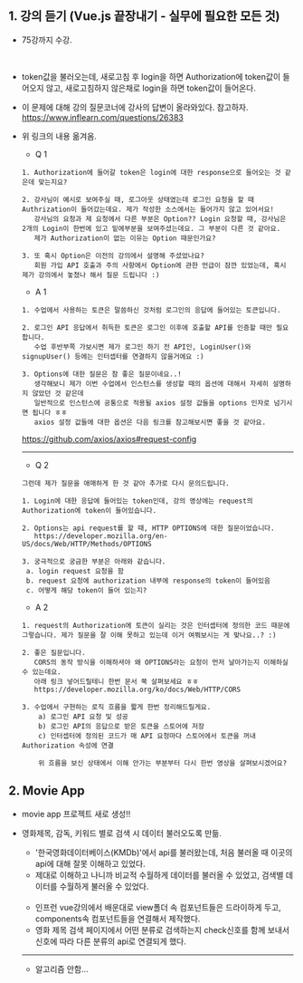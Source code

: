 <h2>1. 강의 듣기 (Vue.js 끝장내기 - 실무에 필요한 모든 것)</h2>

- 75강까지 수강.
<br/>

- token값을 불러오는데, 새로고침 후 login을 하면 Authorization에 token값이 들어오지 않고, 새로고침하지 않은채로 login을 하면 token값이 들어온다.
- 이 문제에 대해 강의 질문코너에 강사의 답변이 올라와있다. 참고하자.
https://www.inflearn.com/questions/26383

- 위 링크의 내용 옮겨옴.
  - Q 1
  ```
  1. Authorization에 들어갈 token은 login에 대한 response으로 들어오는 것 같은데 맞는지요?
  
  2. 강사님이 예시로 보여주실 때, 로그아웃 상태였는데 로그인 요청을 할 때 Authrization이 들어갔는데요. 제가 작성한 소스에서는 들어가지 않고 있어서요!
     강사님의 요청과 제 요청에서 다른 부분은 Option?? Login 요청할 때, 강사님은 2개의 Login이 한번에 있고 밑에부분을 보여주셨는데요. 그 부분이 다른 것 같아요.
     제가 Authorization이 없는 이유는 Option 때문인가요?
  
  3. 또 혹시 Option은 이전의 강의에서 설명해 주셨었나요?
     회원 가입 API 호출과 주의 사항에서 Option에 관한 언급이 잠깐 있었는데, 혹시 제가 강의에서 놓쳤나 해서 질문 드립니다 :)
  ```
  
  - A 1
  ```
  1. 수업에서 사용하는 토큰은 말씀하신 것처럼 로그인의 응답에 들어있는 토큰입니다.
  
  2. 로그인 API 응답에서 취득한 토큰은 로그인 이후에 호출할 API를 인증할 때만 필요합니다. 
     수업 후반부쪽 가보시면 제가 로그인 하기 전 API인, LoginUser()와 signupUser() 등에는 인터셉터를 연결하지 않을거에요 :)
  
  3. Options에 대한 질문은 참 좋은 질문이네요..! 
     생각해보니 제가 이번 수업에서 인스턴스를 생성할 때의 옵션에 대해서 자세히 설명하지 않았던 것 같은데 
     일반적으로 인스턴스에 공통으로 적용될 axios 설정 값들을 options 인자로 넘기시면 됩니다 ㅎㅎ 
     axios 설정 값들에 대한 옵션은 다음 링크를 참고해보시면 좋을 것 같아요. 
  ```
    https://github.com/axios/axios#request-config
  
  <hr/>
     
  - Q 2
  ```
  그런데 제가 질문을 애매하게 한 것 같아 추가로 다시 문의드립니다.

  1. Login에 대한 응답에 들어있는 token인데, 강의 영상에는 request의 Authorization에 token이 들어있습니다.

  2. Options는 api request를 할 때, HTTP OPTIONS에 대한 질문이었습니다.
     https://developer.mozilla.org/en-US/docs/Web/HTTP/Methods/OPTIONS

  3. 궁극적으로 궁금한 부분은 아래와 같습니다.
   a. login request 요청을 함
   b. request 요청에 authorization 내부에 response의 token이 들어있음
   c. 어떻게 해당 token이 들어 있는지?
  ```
  
  - A 2
  ```
  1. request의 Authorization에 토큰이 실리는 것은 인터셉터에 정의한 코드 때문에 그렇습니다. 제가 질문을 잘 이해 못하고 있는데 이거 여쭤보시는 게 맞나요..? :)

  2. 좋은 질문입니다. 
     CORS의 동작 방식을 이해하셔야 왜 OPTIONS라는 요청이 먼저 날아가는지 이해하실 수 있는데요. 
     아래 링크 넣어드릴테니 한번 문서 쭉 살펴보세요 ㅎㅎ
     https://developer.mozilla.org/ko/docs/Web/HTTP/CORS

  3. 수업에서 구현하는 로직 흐름을 짧게 한번 정리해드릴게요.
      a) 로그인 API 요청 및 성공
      b) 로그인 API의 응답으로 받은 토큰을 스토어에 저장
      c) 인터셉터에 정의된 코드가 매 API 요청마다 스토어에서 토큰을 꺼내 Authorization 속성에 연결

      위 흐름을 보신 상태에서 이해 안가는 부분부터 다시 한번 영상을 살펴보시겠어요?
  ```
  
  

<h2>2. Movie App</h2>


- movie app 프로젝트 새로 생성!!
- 영화제목, 감독, 키워드 별로 검색 시 데이터 불러오도록 만듦.
  - '한국영화데이터베이스(KMDb)'에서 api를 불러왔는데, 처음 불러올 때 이곳의 api에 대해 잘못 이해하고 있었다. 
  - 제대로 이해하고 나니까 비교적 수월하게 데이터를 불러올 수 있었고, 검색별 데이터를 수월하게 불러올 수 있었다.
  <br/>
  
  - 인프런 vue강의에서 배운대로 view폴더 속 컴포넌트들은 드라이하게 두고, components속 컴포넌트들을 연결해서 제작했다.
  - 영화 제목 검색 페이지에서 어떤 분류로 검색하는지 check신호를 함께 보내서 신호에 따라 다른 분류의 api로 연결되게 했다.
  
  
  
  <hr/>
  
  - 알고리즘 안함...
  

